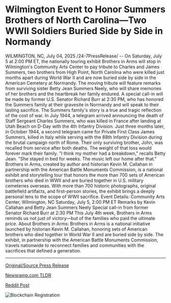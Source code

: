 # Wilmington Event to Honor Summers Brothers of North Carolina—Two WWII Soldiers Buried Side by Side in Normandy

WILMINGTON, NC, July 04, 2025 /24-7PressRelease/ -- On Saturday, July 5 at 2:00 PM ET, the nationally touring exhibit Brothers in Arms will stop in Wilmington's Community Arts Center to pay tribute to Charles and James Summers, two brothers from High Point, North Carolina who were killed just months apart during World War II and are now buried side by side in the American Cemetery at Normandy.  The moving tribute will feature remarks from surviving sister Betty Jean Summers Neely, who will share memories of her brothers and the heartbreak her family endured. A special call-in will be made by former U.S. Senator Richard Burr at 2:30 PM, who has honored the Summers family at their gravesite in Normandy and will speak to their lasting sacrifice.  The Summers family's story is a true and tragic reflection of the cost of war. In July 1944, a telegram arrived announcing the death of Staff Sergeant Charles Summers, who was killed in France after landing at Utah Beach on D-Day with the 4th Infantry Division. Just three months later, in October 1944, a second telegram came for Private First Class James Summers, killed in Italy while serving with the 88th Infantry Division during the brutal campaign north of Rome.  Their only surviving brother, John, was recalled from service after both deaths. The weight of that loss would forever mark their family. "I think my mother had a breakdown," recalls Betty Jean.   "She stayed in bed for weeks. The music left our home after that."  Brothers in Arms, created by author and historian Kevin M. Callahan in partnership with the American Battle Monuments Commission, is a national exhibit and storytelling tour that honors the more than 700 sets of American brothers who died in WWII and are buried together in U.S. military cemeteries overseas.  With more than 700 historic photographs, original battlefield artifacts, and first-person stories, the exhibit brings a deeply personal lens to the scope of WWII sacrifice.  Event Details: Community Arts Center, Wilmington, NC Saturday, July 5, 2:00 PM ET Remarks by Kevin Callahan and Betty Jean Summers Neely Special call-in from former Senator Richard Burr at 2:30 PM This July 4th week, Brothers in Arms reminds us not just of victory—but of the families who paid the ultimate price.  About Brothers in Arms: Brothers in Arms is a national initiative launched by historian Kevin M. Callahan, honoring sets of American brothers who died together in World War II and are buried side by side. The exhibit, in partnership with the American Battle Monuments Commission, travels nationwide to reconnect families and communities with the sacrifices that defined a generation. 

---

[Original/Source Press Release](https://www.24-7pressrelease.com/press-release/524554/wilmington-event-to-honor-summers-brothers-of-north-carolinatwo-wwii-soldiers-buried-side-by-side-in-normandy)
                    

[Newsramp.com TLDR](https://newsramp.com/curated-news/brothers-in-arms-exhibit-honors-wwii-sacrifices-in-wilmington/60020aea07bfc8f86536ace42f86b15a) 

 



[Reddit Post](https://www.reddit.com/r/Lifestyle_Culture/comments/1lrcle3/brothers_in_arms_exhibit_honors_wwii_sacrifices/) 



![Blockchain Registration](https://cdn.newsramp.app/24-7PressRelease/qrcode/257/4/cakesDLT.webp)